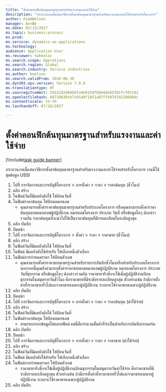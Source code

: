 ```yaml
--- 
title: "ตั้งค่าคอนฟิกต้นทุนมาตรฐานสำหรับแรงงานและค่าใช้จ่าย"
description: "กระบวนงานนี้แสดงวิธีการตั้งค่าต้นทุนมาตรฐานสำหรับแรงงานและค่าใช้จ่ายสำหรับโครงการ"
author: KimANelson
manager: AnnBe
ms.date: 02/13/2017
ms.topic: business-process
ms.prod: 
ms.service: dynamics-ax-applications
ms.technology: 
audience: Application User
ms.reviewer: twheeloc
ms.search.scope: Operations
ms.search.region: Global
ms.search.industry: Service industries
ms.author: knelson
ms.search.validFrom: 2016-06-30
ms.dyn365.ops.version: Version 7.0.0
ms.translationtype: HT
ms.sourcegitcommit: 55b22d246d6bfa9e8159fb844da95f61fcf07c62
ms.openlocfilehash: 64719b39cb7c0140f1851a87ff49747d2286804c
ms.contentlocale: th-th
ms.lasthandoff: 07/28/2017

---
```

# <a name="configure-standard-costs-for-labor-and-expenses"></a>ตั้งค่าคอนฟิกต้นทุนมาตรฐานสำหรับแรงงานและค่าใช้จ่าย

[!include[task guide banner](../../includes/task-guide-banner.md)]

กระบวนงานนี้แสดงวิธีการตั้งค่าต้นทุนมาตรฐานสำหรับแรงงานและค่าใช้จ่ายสำหรับโครงการ งานนี้ใช้ชุดข้อมูล USSI

1. ไปที่ การจัดการและการบัญชีโครงการ > การตั้งค่า > ราคา > ราคาต้นทุน (ชั่วโมง)
2. คลิก สร้าง
3. ในฟิลด์วันที่มีผลบังคับใช้ ให้ป้อนวันที่
4. ในฟิลด์ราคาต้นทุน ให้ป้อนหมายเลข
    * คุณสามารถตั้งค่าราคาต้นทุนมาตรฐานสำหรับประเภทโครงการ หรือคุณสามารถตั้งค่าราคาต้นทุนตามหมายเลขผู้ปฏิบัติงาน หมายเลขโครงการ ประเภท วันที่ หรือข้อมูลใดๆ ดังกล่าวรวมกัน ราคาต้นทุนที่จะนำไปใช้เป็นราคาต้นทุนที่มีรายละเอียดในระดับสูงสุด  
5. คลิก บันทึก
6. ปิดหน้า
7. ไปที่ การจัดการและการบัญชีโครงการ > ตั้งค่า > ราคา > ราคาขาย (ชั่วโมง)
8. คลิก สร้าง
9. ในฟิลด์วันที่มีผลบังคับใช้ ให้ป้อนวันที่
10. ในฟิลด์ มีผลบังคับใช้สำหรับ ให้เลือกหนึ่งตัวเลือก
11. ในฟิลด์การกำหนดราคา ให้ป้อนตัวเลข
    * คุณสามารถตั้งค่าราคาขายมาตรฐานสำหรับรายการบันทึกชั่วโมงหรือสำหรับประเภทโครงการ  นอกจากนี้คุณยังสามารถตั้งค่าราคาขายตามหมายเลขผู้ปฏิบัติงาน หมายเลขโครงการ ประเภท วันที่ธุรกรรม หรือข้อมูลใดๆ ดังกล่าวรวมกัน ราคาขายจริงซึ่งจะใช้เมื่อผู้ปฏิบัติงานป้อนธุรกรรมในสมุดรายวันชั่วโมง คือราคาขายที่มีระดับรายละเอียดสูงสุด ตัวอย่างเช่น ถ้ามีการตั้งค่าทั้งราคาขายทั่วไปและราคาขายเฉพาะผู้ปฏิบัติงาน ระบบจะใช้ราคาขายเฉพาะผู้ปฏิบัติงาน  
12. คลิก บันทึก
13. ปิดหน้า
14. ไปที่ การจัดการและการบัญชีโครงการ > การตั้งค่า > ราคา > ราคาต้นทุน (ค่าใช้จ่าย)
15. คลิก สร้าง
16. ในฟิลด์วันที่มีผลบังคับใช้ ให้ป้อนวันที่
17. ในฟิลด์ราคาต้นทุน ให้ป้อนหมายเลข
    * สามารถกรอกข้อมูลได้หลายฟิลด์ แต่นี่คือจำนวนขั้นต่ำที่จำเป็นสำหรับการบันทึกเรกคอร์ด  
18. คลิก บันทึก
19. ปิดหน้า
20. ไปที่ การจัดการและการบัญชีโครงการ > การตั้งค่า > ราคา > ราคาขาย (ค่าใช้จ่าย)
21. คลิก สร้าง
22. ในฟิลด์วันที่มีผลบังคับใช้ ให้ป้อนวันที่
23. ในฟิลด์ มีผลบังคับใช้สำหรับ ให้เลือกหนึ่งตัวเลือก
24. ในฟิลด์การกำหนดราคา ให้ป้อนตัวเลข
    * ราคาขายจริงซึ่งจะใช้เมื่อผู้ปฏิบัติงานป้อนธุรกรรมในสมุดรายวันค่าใช้จ่าย คือราคาขายที่มีระดับรายละเอียดสูงสุด ตัวอย่างเช่น ถ้ามีการตั้งค่าทั้งราคาขายทั่วไปและราคาขายเฉพาะผู้ปฏิบัติงาน ระบบจะใช้ราคาขายเฉพาะผู้ปฏิบัติงาน  
25. คลิก บันทึก


